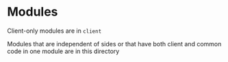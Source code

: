 # Modules

Client-only modules are in `client`

Modules that are independent of sides or that have both client and common code in one module are in this directory
